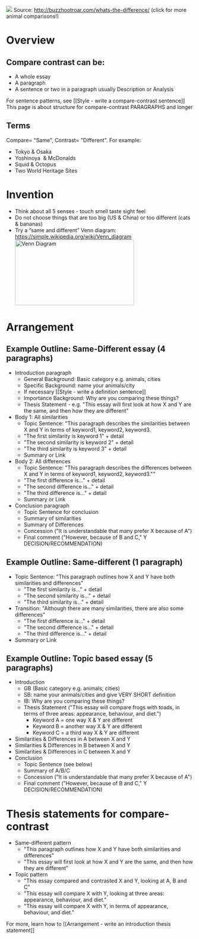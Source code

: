 <a href = "http://buzzhootroar.com/whats-the-difference/"><img src="http://i.imgur.com/pB7Rl07.jpg"></a>
Source: http://buzzhootroar.com/whats-the-difference/  (click for more animal comparisons!)

# Overview
## Compare contrast can be:
* A whole essay
* A paragraph
* A sentence or two in a paragraph usually Description or Analysis

For sentence patterns, see [[Style - write a compare-contrast sentence]]
This page is about structure for compare-contrast PARAGRAPHS and longer

## Terms
Compare= "Same", Contrast= "Different". For example:
* Tokyo & Osaka
* Yoshinoya  & McDonalds
* Squid & Octopus
* Two World Heritage Sites

# Invention
* Think about all 5 senses - touch smell taste sight feel
* Do not choose things that are too big (US & China) or too different (cats & bananas)
* Try a “same and different” Venn diagram: https://simple.wikipedia.org/wiki/Venn_diagram
<a data-flickr-embed="true"  href="https://www.flickr.com/photos/evelynsaenz/6948858541/in/photolist-bA3HxT-6Zv18W-b9CD1Z-aUo9c-6yDSbv-ikvETj-71jpQF-6wJ4Pr-d8nRC7-r6nnLy-aeYPjn-8zHXWC-f4kAa6-a3wqqh-6dyuDy-8s36Dz-dZftfq-dZfthu-6Yh9Ka-72QC43-dZ9LPv-dJVEXD-CmDnm5-9jF7zP-8wac6W-8r9bPv-677s1n-72LCYe-7MJawp-7MNary-4nV6fL-egKiwV-6WC5yD-c3NtqC-4SE3va-a8igQW-rrz8N5-8FXC7f-7MNahb-7yJ5bA-pRzn9i-JvTMP-9iVq5Q-9bkCLE-8jn8vW-9T86qN-78TGxj-a7dP1z-6Wh4Vh-oE6Duz" title="Venn Diagram"><img src="https://farm8.staticflickr.com/7189/6948858541_ec995bbbc8_n.jpg" width="320" height="176" alt="Venn Diagram"></a>

# Arrangement

## Example Outline: Same-Different essay (4 paragraphs)
+ Introduction paragraph
    + General Background: Basic category e.g. animals, cities
    + Specific Background: name your animals/city
    + If necessary [[Style - write a definition sentence]]
    + Importance Background: Why are you comparing these things?
    + Thesis Statement - e.g. "This essay will first look at how X and Y are the same, and then how they are different"
+ Body 1: All similarities
    + Topic Sentence: "This paragraph describes the similarities between X and Y in terms of keyword1, keyword2, keyword3.
    +  "The first similarity is keyword 1" +  detail
    +  "The second similarity is keyword 2" +  detail
    +  "The third similarity is keyword 3" +  detail
    + Summary or Link
+ Body 2: All differences
    + Topic Sentence: "This paragraph describes the differences between X and Y in terms of keyword1, keyword2, keyword3.""
    +  "The first difference is..." +  detail
    +  "The second difference is..." +  detail
    +  "The third difference is..." +  detail
    + Summary or Link
+ Conclusion paragraph
    + Topic Sentence for conclusion
    +  Summary of similarities
    +  Summary of Differences
    +  Concession ("It is understandable that many prefer X because of A")
    + Final comment ("However, because of B and C," Y DECISION/RECOMMENDATION)

## Example Outline: Same-different (1 paragraph)
+ Topic Sentence: "This paragraph outlines how X and Y have both similarities and differences"
    + "The first similarity is..." +  detail
    + "The second similarity is..." +  detail
    + "The third similarity is..." +  detail
+ Transition: "Although there are many similarities, there are also some differences"
    + "The first difference is..." +  detail
    + "The second difference is..." +  detail
    + "The third difference is..." +  detail
+ Summary or Link



## Example Outline: Topic based essay (5 paragraphs)
+ Introduction
    + GB (Basic category e.g. animals, cities)
    + SB: name your animals/cities and give VERY SHORT definition
    + IB: Why are you comparing these things?
    + Thesis Statement ("This essay will compare frogs with toads, in terms of three areas: appearance, behaviour, and diet.")
        + Keyword A = one way X & Y are different
        + Keyword B = another way X & Y are different
        + Keyword C = a third way X & Y are different
+ Similarities & Differences in A between X and Y
+ Similarities & Differences in B between X and Y
+ Similarities & Differences in C between X and Y
+ Conclusion
    + Topic Sentence (see below)
    + Summary of A/B/C
    + Concession ("It is understandable that many prefer X because of A")
    + Final comment ("However, because of B and C," Y DECISION/RECOMMENDATION)




# Thesis statements for compare-contrast
* Same-different pattern
    * "This paragraph outlines how X and Y have both similarities and differences"
    * "This essay will first look at how X and Y are the same, and then how they are different"
* Topic pattern
    * "This essay compared and contrasted X and Y, looking at A, B and C"
    * "This essay will compare X with Y, looking at three areas: appearance, behaviour, and diet."
    * "This essay will compare X with Y, in terms of appearance, behaviour, and diet."

For more, learn how to [[Arrangement - write an introduction thesis statement]]




